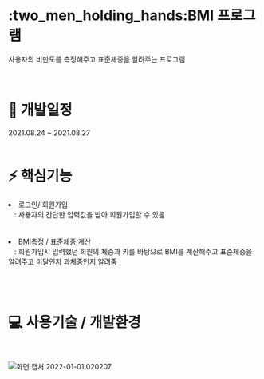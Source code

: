 <h1>:two_men_holding_hands:BMI 프로그램</h1>
<p>사용자의 비만도를 측정해주고 표준체중을 알려주는 프로그램 <br>
</p><br>


<h1>📆 개발일정</h1>
2021.08.24 ~ 2021.08.27<br><br>


<h1>⚡ 핵심기능</h1>
<li>로그인/ 회원가입<br>
&nbsp;&nbsp; : 사용자의 간단한 입력값을 받아 회원가입할 수 있음<br><br></li><br>

<li>BMI측정 / 표준체중 계산<br>
&nbsp;&nbsp; : 회원가입시 입력했던 회원의 체중과 키를 바탕으로 BMI를 계산해주고 표준체중을 알려주고 미달인지 과체중인지 알려줌<br><br></li><br>


<br>

<h1>💻 사용기술 / 개발환경</h1><br>


![화면 캡처 2022-01-01 020207](https://user-images.githubusercontent.com/87971916/147833376-4d030eb5-b621-40f8-9e26-c39d22364433.png)
<br><br>

